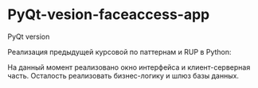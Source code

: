 # PyQt-vesion-faceaccess-app
PyQt version

Реализация предыдущей курсовой по паттернам и RUP в Python:

На данный момент реализовано окно интерфейса и клиент-серверная часть.
Осталость реализовать бизнес-логику и шлюз базы данных.

